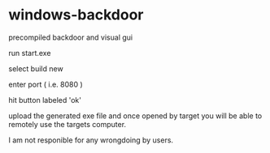 # windows-backdoor
precompiled backdoor and visual gui

run start.exe

select build new

enter port ( i.e. 8080 )

hit button labeled 'ok'

upload the generated exe file and once opened by target you will be able to remotely use the targets computer.

I am not responible for any wrongdoing by users.
